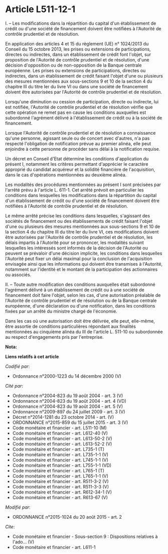 # Article L511-12-1

I. – Les modifications dans la répartition du capital d'un établissement de crédit ou d'une société de financement doivent
être notifiées à l'Autorité de contrôle prudentiel et de résolution.

En application des articles 4 et 15 du règlement (UE) n° 1024/2013 du Conseil du 15 octobre 2013, les prises ou extensions de
participations, directes ou indirectes, dans un établissement de crédit font l'objet, sur proposition de l'Autorité de
contrôle prudentiel et de résolution, d'une décision d'opposition ou de non-opposition de la Banque centrale européenne. Les
prises ou extensions de participations, directes ou indirectes, dans un établissement de crédit faisant l'objet d'une ou
plusieurs des mesures mentionnées aux sous-sections 9 et 10 de la section 4 du chapitre III du titre Ier du livre VI ou dans
une société de financement doivent être autorisées par l'Autorité de contrôle prudentiel et de résolution.

Lorsqu'une diminution ou cession de participation, directe ou indirecte, lui est notifiée, l'Autorité de contrôle prudentiel
et de résolution vérifie que cette opération ne remet pas en cause les conditions auxquelles est subordonné l'agrément
délivré à l'établissement de crédit ou à la société de financement.

Lorsque l'Autorité de contrôle prudentiel et de résolution a connaissance qu'une personne, agissant seule ou de concert avec
d'autres, n'a pas respecté l'obligation de notification prévue au premier alinéa, elle peut enjoindre à cette personne de
procéder sans délai à la notification requise.

Un décret en Conseil d'Etat détermine les conditions d'application du présent I, notamment les critères permettant
d'apprécier le caractère approprié du candidat acquéreur et la solidité financière de l'acquisition, dans le cas d'opérations
mentionnées au deuxième alinéa.

Les modalités des procédures mentionnées au présent I sont précisées par l'arrêté prévu à l'article L. 611-1. Cet arrêté
prévoit en particulier les conditions dans lesquelles les modifications dans la répartition du capital d'un établissement de
crédit ou d'une société de financement doivent être notifiées à l'Autorité de contrôle prudentiel et de résolution.

Le même arrêté précise les conditions dans lesquelles, s'agissant des sociétés de financement ou des établissements de crédit
faisant l'objet d'une ou plusieurs des mesures mentionnées aux sous-sections 9 et 10 de la section 4 du chapitre III du titre
Ier du livre VI, ces modifications doivent être autorisées par l'Autorité de contrôle prudentiel et de résolution, les délais
impartis à l'Autorité pour se prononcer, les modalités suivant lesquelles les intéressés sont informés de la décision de
l'Autorité ou peuvent se prévaloir d'une décision implicite, les conditions dans lesquelles l'Autorité peut fixer un délai
maximal pour la conclusion de l'acquisition envisagée ainsi que les informations qui doivent être transmises à l'Autorité,
notamment sur l'identité et le montant de la participation des actionnaires ou associés.

II. – Toute autre modification des conditions auxquelles était subordonné l'agrément délivré à un établissement de crédit ou
à une société de financement doit faire l'objet, selon les cas, d'une autorisation préalable de l'Autorité de contrôle
prudentiel et de résolution ou de la Banque centrale européenne, d'une déclaration ou d'une notification, dans les conditions
fixées par un arrêté du ministre chargé de l'économie.

Dans les cas où une autorisation doit être délivrée, elle peut, elle-même, être assortie de conditions particulières
répondant aux finalités mentionnées au cinquième alinéa du III de l'article L. 511-10 ou subordonnée au respect d'engagements
pris par l'entreprise.

**Nota:**



**Liens relatifs à cet article**

_Codifié par_:

  - Ordonnance n°2000-1223 du 14 décembre 2000 (V)

_Cité par_:

  - Ordonnance n°2004-823 du 19 août 2004 - art. 3 (V)
  - Ordonnance n°2004-823 du 19 août 2004 - art. 4 (VD)
  - Ordonnance n°2004-823 du 19 août 2004 - art. 5 (V)
  - Ordonnance n°2009-897 du 24 juillet 2009 - art. 3 (V)
  - Décret n°2014-1281 du 23 octobre 2014 - art. (V)
  - ORDONNANCE n°2015-859 du 15 juillet 2015 - art. 3 (V)
  - Code monétaire et financier - art. L511-10 (M)
  - Code monétaire et financier - art. L612-40 (V)
  - Code monétaire et financier - art. L613-50-2 (V)
  - Code monétaire et financier - art. L613-52-2 (V)
  - Code monétaire et financier - art. L735-1 (T)
  - Code monétaire et financier - art. L735-1-1 (V)
  - Code monétaire et financier - art. L745-1-1 (V)
  - Code monétaire et financier - art. L755-1-1 (VD)
  - Code monétaire et financier - art. L765-1 (T)
  - Code monétaire et financier - art. L765-1-1 (V)
  - Code monétaire et financier - art. R511-3-2 (V)
  - Code monétaire et financier - art. R511-3-3 (V)
  - Code monétaire et financier - art. R612-34-1 (V)
  - Code monétaire et financier - art. R613-67 (V)

_Modifié par_:

  - ORDONNANCE n°2015-1024 du 20 août 2015 - art. 2

_Cite_:

  - Code monétaire et financier -  Sous-section 9 : Dispositions relatives à l'ado... (V)
  - Code monétaire et financier - art. L611-1
